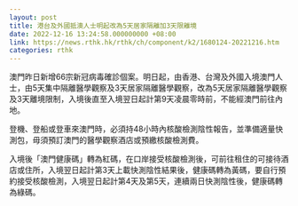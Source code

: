 ```yaml
---
layout: post
title: 港台及外國抵澳人士明起改為5天居家隔離加3天限離境
date: 2022-12-16 13:24:58.000000000 +08:00
link: https://news.rthk.hk/rthk/ch/component/k2/1680124-20221216.htm
categories: rthk
---
```


澳門昨日新增66宗新冠病毒確診個案。明日起，由香港、台灣及外國入境澳門人士，由5天集中隔離醫學觀察及3天居家隔離醫學觀察，改為5天居家隔離醫學觀察及3天離境限制，入境後直至入境翌日起計第9天凌晨零時前，不能經澳門前往內地。

登機、登船或登車來澳門時，必須持48小時內核酸檢測陰性報告，並準備適量快測包，毋須預訂澳門的醫學觀察酒店或預繳核酸檢測費。

入境後「澳門健康碼」轉為紅碼，在口岸接受核酸檢測後，可前往租住的可接待酒店或住所，入境翌日起計第3天上載快測陰性結果後，健康碼轉為黃碼，要自行預約接受核酸檢測，入境翌日起計第4天及第5天，連續兩日快測陰性後，健康碼轉為綠碼。
